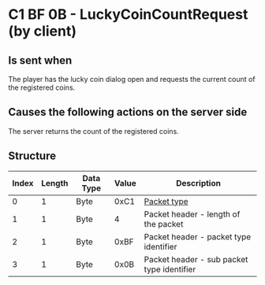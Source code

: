 # C1 BF 0B - LuckyCoinCountRequest (by client)

## Is sent when

The player has the lucky coin dialog open and requests the current count of the registered coins.

## Causes the following actions on the server side

The server returns the count of the registered coins.

## Structure

| Index | Length | Data Type | Value | Description |
|-------|--------|-----------|-------|-------------|
| 0 | 1 |   Byte   | 0xC1  | [Packet type](PacketTypes.md) |
| 1 | 1 |    Byte   |   4   | Packet header - length of the packet |
| 2 | 1 |    Byte   | 0xBF  | Packet header - packet type identifier |
| 3 | 1 |    Byte   | 0x0B  | Packet header - sub packet type identifier |